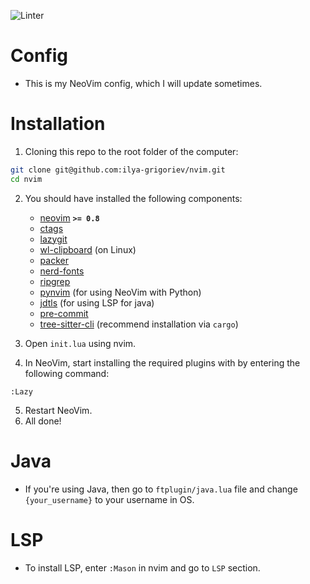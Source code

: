 ![Linter](https://github.com/ilya-grigoriev/nvim/actions/workflows/linter.yaml/badge.svg)

# Config

- This is my NeoVim config, which I will update sometimes.

# Installation

1. Cloning this repo to the root folder of the computer:

```bash
git clone git@github.com:ilya-grigoriev/nvim.git
cd nvim
```

2. You should have installed the following components:

   - [neovim](https://github.com/neovim/neovim) **`>= 0.8`**
   - [ctags](https://github.com/universal-ctags/ctags)
   - [lazygit](https://github.com/jesseduffield/lazygit)
   - [wl-clipboard](https://github.com/bugaevc/wl-clipboard) (on Linux)
   - [packer](https://github.com/wbthomason/packer.nvim)
   - [nerd-fonts](https://github.com/ryanoasis/nerd-fonts)
   - [ripgrep](https://github.com/BurntSushi/ripgrep)
   - [pynvim](https://github.com/neovim/pynvim) (for using NeoVim with
     Python)
   - [jdtls](https://github.com/eclipse/eclipse.jdt.ls) (for using LSP for
     java)
   - [pre-commit](https://github.com/pre-commit/pre-commit)
   - [tree-sitter-cli](https://github.com/tree-sitter/tree-sitter/tree/master/cli)
     (recommend installation via `cargo`)

3. Open `init.lua` using nvim.
4. In NeoVim, start installing the required plugins with by entering the following command:

```vim
:Lazy
```

5. Restart NeoVim.
6. All done!

# Java
- If you're using Java, then go to `ftplugin/java.lua` file and change `{your_username}` to your username in OS.

# LSP
- To install LSP, enter `:Mason` in nvim and go to `LSP` section.
